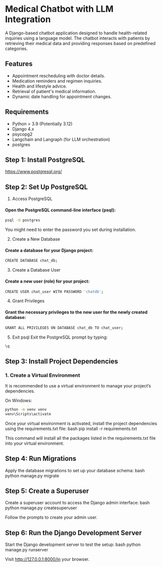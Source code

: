   # Medical Chatbot with LLM Integration

A Django-based chatbot application designed to handle health-related inquiries using a language model. The chatbot interacts with patients by retrieving their medical data and providing responses based on predefined categories.

## Features
- Appointment rescheduling with doctor details.
- Medication reminders and regimen inquiries.
- Health and lifestyle advice.
- Retrieval of patient's medical information.
- Dynamic date handling for appointment changes.

## Requirements
- Python > 3.9 (Potentially 3.12)
- Django 4.x
- psycopg2
- Langchain and Langraph (for LLM orchestration)
- postgres

## Step 1: Install PostgreSQL
https://www.postgresql.org/


## Step 2: Set Up PostgreSQL
1. Access PostgreSQL
#### Open the PostgreSQL command-line interface (psql):
```bash
psql -U postgres
```
You might need to enter the password you set during installation.

2. Create a New Database
#### Create a database for your Django project:
```bash
CREATE DATABASE chat_db;
```
3. Create a Database User
#### Create a new user (role) for your project:
```bash
CREATE USER chat_user WITH PASSWORD 'chatdb';
```
4. Grant Privileges
#### Grant the necessary privileges to the new user for the newly created database:
```bash
GRANT ALL PRIVILEGES ON DATABASE chat_db TO chat_user;
```
5. Exit psql
Exit the PostgreSQL prompt by typing:
```bash
\q
```

## Step 3: Install Project Dependencies

### 1. Create a Virtual Environment
It is recommended to use a virtual environment to manage your project’s dependencies.

On Windows:

```bash
python -m venv venv
venv\Scripts\activate
```

Once your virtual environment is activated, install the project dependencies using the requirements.txt file:
bash
pip install -r requirements.txt

This command will install all the packages listed in the requirements.txt file into your virtual environment.

## Step 4: Run Migrations
Apply the database migrations to set up your database schema:
bash
python manage.py migrate

## Step 5: Create a Superuser
Create a superuser account to access the Django admin interface:
bash
python manage.py createsuperuser

Follow the prompts to create your admin user.

## Step 6: Run the Django Development Server
Start the Django development server to test the setup:
bash
python manage.py runserver

Visit http://127.0.0.1:8000/in your browser.



